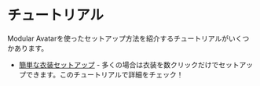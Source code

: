 ﻿---
sidebar_position: 2
sidebar_label: チュートリアル
---

# チュートリアル

Modular Avatarを使ったセットアップ方法を紹介するチュートリアルがいくつかあります。

* [簡単な衣装セットアップ](clothing/index.md) - 多くの場合は衣装を数クリックだけでセットアップできます。このチュートリアルで詳細をチェック！